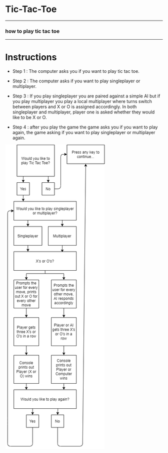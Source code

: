 # Tic-Tac-Toe
<hr>
<h3> how to play tic tac toe </h3>
<hr>

# Instructions

* Step 1 :  The computer asks you if you want to play tic tac toe.

* Step 2 : The computer asks if you want to play singleplayer or multiplayer.

* Step 3 : If you play singleplayer you are paired against a simple AI but if you play multiplayer you play a local multiplayer where turns switch between players and X or O is assigned accordingly. In both singleplayer and multiplayer, player one is asked whether they would like to be X or O.

* Step 4 : after you  play the game the game asks you if you want to play again, the game asking if you want to play singleplayer or multiplayer again.

<img src="CSharp Flowchart.png" height = "969" width ="318">
